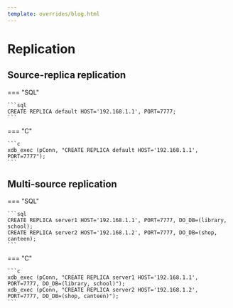 ```yaml
---
template: overrides/blog.html
---
```


# Replication

## Source-replica replication

=== "SQL"

	```sql
	CREATE REPLICA default HOST='192.168.1.1', PORT=7777;
	```

=== "C"

	```c
	xdb_exec (pConn, "CREATE REPLICA default HOST='192.168.1.1', PORT=7777");
	```

## Multi-source replication

=== "SQL"

	```sql
	CREATE REPLICA server1 HOST='192.168.1.1', PORT=7777, DO_DB=(library, school);
	CREATE REPLICA server2 HOST='192.168.1.2', PORT=7777, DO_DB=(shop, canteen);
	```

=== "C"

	```c
	xdb_exec (pConn, "CREATE REPLICA server1 HOST='192.168.1.1', PORT=7777, DO_DB=(library, school)");
	xdb_exec (pConn, "CREATE REPLICA server2 HOST='192.168.1.2', PORT=7777, DO_DB=(shop, canteen)");
	```
